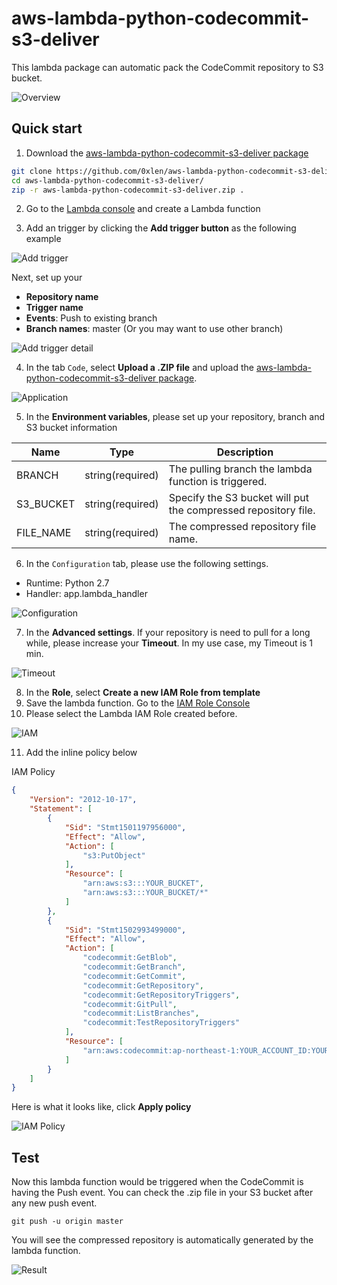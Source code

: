 aws-lambda-python-codecommit-s3-deliver
===

This lambda package can automatic pack the CodeCommit repository to S3 bucket.

![Overview](doc/img/overview.png)

## Quick start

1. Download the [aws-lambda-python-codecommit-s3-deliver package](https://github.com/0xlen/aws-lambda-python-codecommit-s3-deliver/archive/master.zip)

```bash
git clone https://github.com/0xlen/aws-lambda-python-codecommit-s3-deliver
cd aws-lambda-python-codecommit-s3-deliver/
zip -r aws-lambda-python-codecommit-s3-deliver.zip .
```

2. Go to the [Lambda console](https://ap-northeast-1.console.aws.amazon.com/lambda/home?region=ap-northeast-1#/create/configure-function) and create a Lambda function

3. Add an trigger by clicking the **Add trigger button** as the following example

![Add trigger](doc/img/add-trigger.png)

Next, set up your
- **Repository name**
- **Trigger name**
- **Events**: Push to existing branch
- **Branch names**: master (Or you may want to use other branch)

![Add trigger detail](doc/img/add-trigger-detail.png)

4. In the tab `Code`, select **Upload a .ZIP file** and upload the  [aws-lambda-python-codecommit-s3-deliver package](https://github.com/0xlen/aws-lambda-python-codecommit-s3-deliver/archive/master.zip).

![Application](doc/img/env.png)

5. In the **Environment variables**, please set up your repository, branch and S3 bucket information                                                  

| Name        | Type              | Description                                                                       |
| ----------- | ----------------- | ----------------------------------------------------------------------------------|
| BRANCH      | string(required)  | The pulling branch the lambda function is triggered.                              |
| S3_BUCKET   | string(required)  | Specify the S3 bucket will put the compressed repository file.                    |
| FILE_NAME   | string(required)  | The compressed repository file name.                                              |

6. In the `Configuration` tab, please use the following settings.

- Runtime: Python 2.7
- Handler: app.lambda_handler

![Configuration](doc/img/configuration.png)

7. In the **Advanced settings**. If your repository is need to pull for a long while, please increase your **Timeout**. In my use case, my Timeout is 1 min.

![Timeout](doc/img/timeout.png)

8. In the **Role**, select **Create a new IAM Role from template**
9. Save the lambda function. Go to the [IAM Role Console](https://console.aws.amazon.com/iam/home?#/roles)
10. Please select the Lambda IAM Role created before.

![IAM](doc/img/iam.png)

11. Add the inline policy below

IAM Policy

```json
{
    "Version": "2012-10-17",
    "Statement": [
        {
            "Sid": "Stmt1501197956000",
            "Effect": "Allow",
            "Action": [
                "s3:PutObject"
            ],
            "Resource": [
                "arn:aws:s3:::YOUR_BUCKET",
                "arn:aws:s3:::YOUR_BUCKET/*"
            ]
        },
        {
            "Sid": "Stmt1502993499000",
            "Effect": "Allow",
            "Action": [
                "codecommit:GetBlob",
                "codecommit:GetBranch",
                "codecommit:GetCommit",
                "codecommit:GetRepository",
                "codecommit:GetRepositoryTriggers",
                "codecommit:GitPull",
                "codecommit:ListBranches",
                "codecommit:TestRepositoryTriggers"
            ],
            "Resource": [
                "arn:aws:codecommit:ap-northeast-1:YOUR_ACCOUNT_ID:YOUR_CODECOMMIT_REPOSITORY"
            ]
        }
    ]
}
```

Here is what it looks like, click **Apply policy**

![IAM Policy](doc/img/iam-policy.png)


## Test

Now this lambda function would be triggered when the CodeCommit is having the Push event. You can check the .zip file in your S3 bucket after any new push event.

```
git push -u origin master
```

You will see the compressed repository is automatically generated by the lambda function.

![Result](doc/img/result.png)
